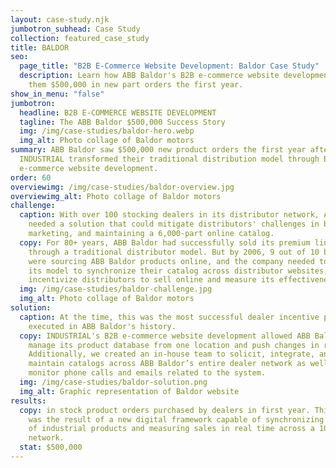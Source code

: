 ```yaml
---
layout: case-study.njk
jumbotron_subhead: Case Study
collection: featured_case_study
title: BALDOR
seo:
  page_title: "B2B E-Commerce Website Development: Baldor Case Study"
  description: Learn how ABB Baldor's B2B e-commerce website development earned
    them $500,000 in new part orders the first year.
show_in_menu: "false"
jumbotron:
  headline: B2B E-COMMERCE WEBSITE DEVELOPMENT
  tagline: The ABB Baldor $500,000 Success Story
  img: /img/case-studies/baldor-hero.webp
  img_alt: Photo collage of Baldor motors
summary: ABB Baldor saw $500,000 new product orders the first year after
  INDUSTRIAL transformed their traditional distribution model through B2B
  e-commerce website development.
order: 60
overviewimg: /img/case-studies/baldor-overview.jpg
overviewimg_alt: Photo collage of Baldor motors
challenge:
  caption: With over 100 stocking dealers in its distributor network, ABB Baldor
    needed a solution that could mitigate distributors' challenges in building,
    marketing, and maintaining a 6,000-part online catalog.
  copy: For 80+ years, ABB Baldor had successfully sold its premium line of motors
    through a traditional distributor model. But by 2006, 9 out of 10 buyers
    were sourcing ABB Baldor products online, and the company needed to update
    its model to synchronize their catalog across distributor websites,
    incentivize distributors to sell online and measure its effectiveness.
  img: /img/case-studies/baldor-challenge.jpg
  img_alt: Photo collage of Baldor motors
solution:
  caption: At the time, this was the most successful dealer incentive program
    executed in ABB Baldor's history.
  copy: INDUSTRIAL's B2B e-commerce website development allowed ABB Baldor to
    manage its product database from one location and push changes in real time.
    Additionally, we created an in-house team to solicit, integrate, and
    maintain catalogs across ABB Baldor’s entire dealer network as well as
    monitor phone calls and emails related to the system.
  img: /img/case-studies/baldor-solution.png
  img_alt: Graphic representation of Baldor website
results:
  copy: in stock product orders purchased by dealers in first year. This success
    was the result of a new digital framework capable of synchronizing thousands
    of industrial products and measuring sales in real time across a 100+ dealer
    network.
  stat: $500,000
---
```

